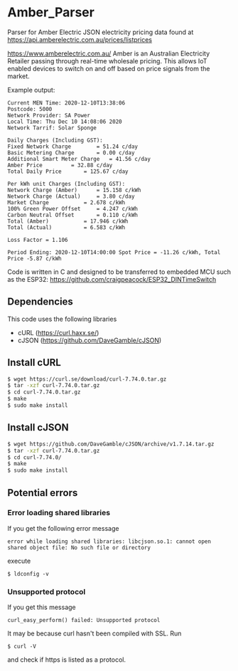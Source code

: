 # Amber_Parser
Parser for Amber Electric JSON electricity pricing data found at https://api.amberelectric.com.au/prices/listprices

https://www.amberelectric.com.au/ 
Amber is an Australian Electricity Retailer passing through real-time wholesale pricing. 
This allows IoT enabled devices to switch on and off based on price signals from the market.

Example output:

```
Current MEN Time: 2020-12-10T13:38:06
Postcode: 5000
Network Provider: SA Power
Local Time: Thu Dec 10 14:08:06 2020
Network Tarrif: Solar Sponge

Daily Charges (Including GST):
Fixed Network Charge		= 51.24 c/day
Basic Metering Charge		= 0.00 c/day
Additional Smart Meter Charge	= 41.56 c/day
Amber Price			= 32.88 c/day
Total Daily Price		= 125.67 c/day

Per kWh unit Charges (Including GST):
Network Charge (Amber)		= 15.158 c/kWh
Network Charge (Actual)		= 3.80 c/day
Market Charge			= 2.678 c/kWh
100% Green Power Offset		= 4.247 c/kWh
Carbon Neutral Offset		= 0.110 c/kWh
Total (Amber)			= 17.946 c/kWh
Total (Actual)			= 6.583 c/kWh

Loss Factor = 1.106

Period Ending: 2020-12-10T14:00:00 Spot Price = -11.26 c/kWh, Total Price -5.87 c/kWh
```

Code is written in C and designed to be transferred to embedded MCU such as the ESP32:
https://github.com/craigpeacock/ESP32_DINTimeSwitch

## Dependencies
This code uses the following libraries
* cURL (https://curl.haxx.se/)
* cJSON (https://github.com/DaveGamble/cJSON)

## Install cURL
```sh
$ wget https://curl.se/download/curl-7.74.0.tar.gz
$ tar -xzf curl-7.74.0.tar.gz
$ cd curl-7.74.0.tar.gz
$ make
$ sudo make install
```
## Install cJSON
```sh
$ wget https://github.com/DaveGamble/cJSON/archive/v1.7.14.tar.gz
$ tar -xzf curl-7.74.0.tar.gz
$ cd curl-7.74.0/
$ make
$ sudo make install
```

## Potential errors
### Error loading shared libraries
If you get the following error message 
```
error while loading shared libraries: libcjson.so.1: cannot open shared object file: No such file or directory
```
execute
```
$ ldconfig -v
```
### Unsupported protocol
If you get this message
```
curl_easy_perform() failed: Unsupported protocol
```
It may be because curl hasn't been compiled with SSL. Run
```
$ curl -V
```
and check if https is listed as a protocol.

